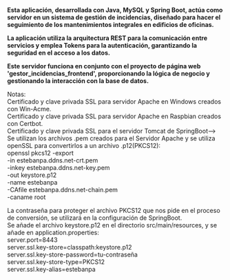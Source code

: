 <b>Esta aplicación, desarrollada con Java, MySQL y Spring Boot, actúa como servidor en un sistema de gestión de incidencias, diseñado para hacer el seguimiento de los mantenimientos integrales en edificios de oficinas.

La aplicación utiliza la arquitectura REST para la comunicación entre servicios y emplea Tokens para la autenticación, garantizando la seguridad en el acceso a los datos.

Este servidor funciona en conjunto con el proyecto de página web 'gestor_incidencias_frontend', proporcionando la lógica de negocio y gestionando la interacción con la base de datos.</b>

Notas:</BR>
Certificado y clave privada SSL para servidor Apache en Windows creados con Win-Acme.<BR>
Certificado y clave privada SSL para servidor Apache en Raspbian creados con Certbot.<BR>
Certificado y clave privada SSL para el servidor Tomcat de SpringBoot--> Se utilizan los archivos .pem creados para el Servidor Apache y se utiliza openSSL para convertirlos a un archivo .p12(PKCS12):</BR>
openssl pkcs12 -export \
  -in estebanpa.ddns.net-crt.pem \
  -inkey estebanpa.ddns.net-key.pem \
  -out keystore.p12 \
  -name estebanpa \
  -CAfile estebanpa.ddns.net-chain.pem \
  -caname root

La contraseña para proteger el archivo PKCS12 que nos pide en el proceso de conversión, se utilizará en la configuración de SpringBoot.<BR>
Se añade el archivo keystore.p12 en el directorio src/main/resources, y se añade en application.properties:<BR>
server.port=8443<BR>
server.ssl.key-store=classpath:keystore.p12<BR>
server.ssl.key-store-password=tu-contraseña<BR>
server.ssl.key-store-type=PKCS12<BR>
server.ssl.key-alias=estebanpa
